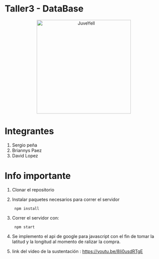 ﻿# Taller3 - DataBase

<div>
<p style = 'text-align:center;'>
<img src="https://yt3.ggpht.com/ytc/AKedOLSMd2hyZPc9YzCrWY4XpGEQwrgXblzvBFu3843d=s900-c-k-c0x00ffffff-no-rj" alt="JuveYell" width="300px">
</p>
</div> 


# Integrantes
1. Sergio peña
2. Briannys Paez
3. David Lopez

# Info importante 

1. Clonar el repositorio
2. Instalar paquetes necesarios para correr el servidor

        npm install
3. Correr el servidor con:
   
        npm start
4. Se implemento el api de google para javascript con el fin de tomar la latitud y la longitud al momento de ralizar la compra. 

5. link del video de la sustentación : https://youtu.be/8Ii0usdRTgE
